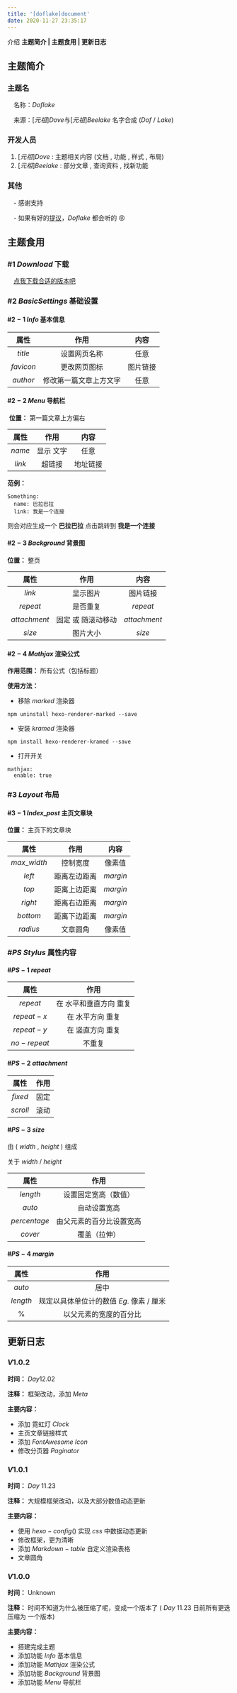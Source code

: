 ```yaml
---
title: '[doflake]document'
date: 2020-11-27 23:35:17
---
```


介绍 **主题简介 | 主题食用 | 更新日志**

<!--more-->

## 主题简介

### 主题名

&#8195;名称：$Doflake$

&#8195;来源：$[元祖]Dove$与$[元祖]Beelake$ 名字合成 $(Dof~/~Lake)$

### 开发人员

1.  $[元祖]Dove~:$  主题相关内容 (文档 , 功能 , 样式 , 布局) 
2.  $[元祖]Beelake~:$  部分文章 , 查询资料 , 找新功能

### 其他

&#8195;- 感谢支持

&#8195;- 如果有好的[提议](https://github.com/doflake/doflake.github.io/issues)，$Doflake$ 都会听的 😝

## 主题食用

### #$1$ $Download$ 下载

&#8195;[点我下载合适的版本吧](https://github.com/doflake/Hexo-Theme-Doflake)

### #$2$ $Basic Settings$ 基础设置

#### #$2-1$ $Info$ 基本信息

|   属性    |          作用          |   内容   |
| :-------: | :--------------------: | :------: |
|  $title$  |      设置网页名称      |   任意   |
| $favicon$ |      更改网页图标      | 图片链接 |
| $author$  | 修改第一篇文章上方文字 |   任意   |

#### #$2-2$ $Menu$ 导航栏

 **位置：**  第一篇文章上方偏右

|  属性  |   作用    |   内容   |
| :----: | :-------: | :------: |
| $name$ | 显示 文字 |   任意   |
| $link$ |  超链接   | 地址链接 |

**范例：** 

```ejs
Something:
  name: 巴拉巴拉
  link: 我是一个连接
```

则会对应生成一个 **巴拉巴拉**  点击跳转到 **我是一个连接** 

#### #$2-3$ $Background$ 背景图

**位置：** 整页

|     属性     |        作用        |      内容      |
| :----------: | :----------------: | :------------: |
|    $link$    |      显示图片      |    图片链接    |
|   $repeat$   |      是否重复      |   $repeat$   |
| $attachment$ | 固定 或 随滚动移动 | $attachment$ |
|    $size$    |      图片大小      |    $size$    |

#### #$2-4$ $Mathjax$ 渲染公式

**作用范围：** 所有公式（包括标题）

**使用方法：** 

- 移除 $marked$ 渲染器

```
npm uninstall hexo-renderer-marked --save
```

- 安装 $kramed$ 渲染器

```
npm install hexo-renderer-kramed --save
```

- 打开开关

```ejs
mathjax:
  enable: true
```



### #$3$ $Layout$ 布局

#### #$3-1$ $Index$_$post$ 主页文章块

**位置：** 主页下的文章块

|     属性      |     作用     |   内容   |
| :-----------: | :----------: | :------: |
| $max$_$width$ |   控制宽度   |  像素值  |
|    $left$     | 距离左边距离 | $margin$ |
|     $top$     | 距离上边距离 | $margin$ |
|    $right$    | 距离右边距离 | $margin$ |
|   $bottom$    | 距离下边距离 | $margin$ |
|   $radius$    |   文章圆角   |  像素值  |



### #$PS$ $Stylus$ 属性内容

#### #$PS-1$ $repeat$

|    属性     |          作用          |
| :---------: | :--------------------: |
|  $repeat$   | 在 水平和垂直方向 重复 |
| $repeat-x$  |    在 水平方向 重复    |
| $repeat-y$  |    在 竖直方向 重复    |
| $no-repeat$ |         不重复         |

#### #$PS-2$ $attachment$

|   属性   | 作用 |
| :------: | :--: |
| $fixed$  | 固定 |
| $scroll$ | 滚动 |

#### #$PS-3$ $size$

由 $(~width~,~height~)$  组成

关于 $width~/~height$

|     属性     |           作用           |
| :----------: | :----------------------: |
|   $length$   |   设置固定宽高（数值）   |
|    $auto$    |       自动设置宽高       |
| $percentage$ | 由父元素的百分比设置宽高 |
|   $cover$    |       覆盖（拉伸）       |

#### #$PS-4$ $margin$

|   属性   |                   作用                   |
| :------: | :--------------------------------------: |
|  $auto$  |                   居中                   |
| $length$ | 规定以具体单位计的数值 $Eg.$ 像素 / 厘米 |
|   $\%$   |          以父元素的宽度的百分比          |



## 更新日志

### $V1.0.2$

**时间：** $Day 12.02$

**注释：** 框架改动，添加 $Meta$

**主要内容：**

-  添加 霓虹灯 $Clock$ 
-  主页文章链接样式
-  添加 $FontAwesome~Icon$
-  修改分页器 $Paginator$



### $V 1.0.1$

**时间：** $Day~11.23$

**注释：** 大规模框架改动，以及大部分数值动态更新

**主要内容：**

- 使用 $hexo-config()$ 实现 $css$ 中数据动态更新
- 修改框架，更为清晰
- 添加 $Markdown - table$ 自定义渲染表格
- 文章圆角



### $V1.0.0$ 

**时间：** Unknown

**注释：** 时间不知道为什么被压缩了呢，变成一个版本了 ( $Day~11.23$ 日前所有更迭 压缩为 一个版本)

**主要内容：**

- 搭建完成主题
- 添加功能 $Info$ 基本信息
- 添加功能 $Mathjax$ 渲染公式
- 添加功能 $Background$ 背景图
- 添加功能 $Menu$ 导航栏

